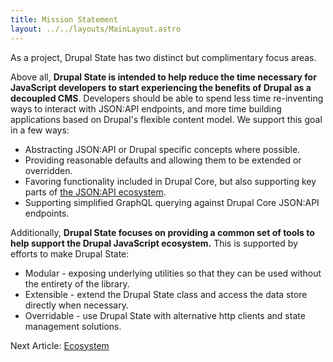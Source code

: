 ```yaml
---
title: Mission Statement
layout: ../../layouts/MainLayout.astro
---
```


As a project, Drupal State has two distinct but complimentary focus areas.

Above all, **Drupal State is intended to help reduce the time necessary for
JavaScript developers to start experiencing the benefits of Drupal as a
decoupled CMS**. Developers should be able to spend less time re-inventing ways
to interact with JSON:API endpoints, and more time building applications based
on Drupal's flexible content model. We support this goal in a few ways:

- Abstracting JSON:API or Drupal specific concepts where possible.
- Providing reasonable defaults and allowing them to be extended or overridden.
- Favoring functionality included in Drupal Core, but also supporting key parts
  of [the JSON:API ecosystem](https://www.drupal.org/project/jsonapi/ecosystem).
- Supporting simplified GraphQL querying against Drupal Core JSON:API endpoints.

Additionally, **Drupal State focuses on providing a common set of tools to help
support the Drupal JavaScript ecosystem.** This is supported by efforts to make
Drupal State:

- Modular - exposing underlying utilities so that they can be used without the
  entirety of the library.
- Extensible - extend the Drupal State class and access the data store directly
  when necessary.
- Overridable - use Drupal State with alternative http clients and state
  management solutions.

Next Article: [Ecosystem](/en/ecosystem)
